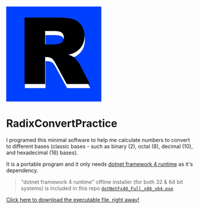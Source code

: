 ![](./radixIcon.jpg)

# RadixConvertPractice

I programed this minimal software to help me calculate numbers to convert to different bases (classic bases - such as binary (2), octal (8), decimal (10), and hexadecimal (16) bases).

It is a portable program and it only needs [dotnet framework 4 runtime](https://dotnet.microsoft.com/en-us/download/dotnet-framework/thank-you/net40-offline-installer) as it's dependency.

> "dotnet framework 4 runtime" offline installer (for both 32 & 64 bit systems) is included in this repo [`dotNetFx40_Full_x86_x64.exe`](https://github.com/AliAlmasi/RadixConvertPractice/releases/latest/download/dotNetFx40_Full_x86_x64.exe)

[Click here to download the executable file, right away!](https://github.com/AliAlmasi/RadixConvertPractice/releases/latest/download/RadixConvertPractice.exe)